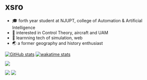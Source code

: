 # xsro

- :mortar_board: forth year student at NJUPT, college of Automation & Artificial Intelligence
- :flags: interested in Control Theory, aircraft and UAM
- :bookmark: learnning tech of simulation, web
- :earth_asia: a former geography and history enthusiast

<!-- https://github.com/anuraghazra/github-readme-stats -->
[![GitHub stats](https://github-readme-stats.vercel.app/api?username=xsro&show_icons=true&theme=flag-india)](https://github.com/xsro)
[![wakatime stats](https://github-readme-stats.vercel.app/api/wakatime?username=xsro)](https://wakatime.com/@xsro)

<!-- https://github.com/vn7n24fzkq/github-profile-summary-cards -->
<img src="https://github-profile-summary-cards.vercel.app/api/cards/profile-details?username=xsro&theme=nord_bright" />
<p>
<img src="https://github-profile-summary-cards.vercel.app/api/cards/most-commit-language?username=xsro&theme=nord_bright" />
<img src="https://github-profile-summary-cards.vercel.app/api/cards/productive-time?username=xsro&theme=nord_bright" />
</p>

